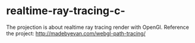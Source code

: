 # realtime-ray-tracing-c-
The projection is about realtime ray tracing render with OpenGl. 
Reference the project: http://madebyevan.com/webgl-path-tracing/
